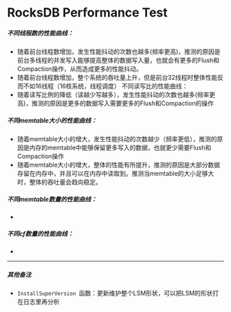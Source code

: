 # RocksDB Performance Test

##### 不同线程数的性能曲线：

- 随着前台线程数增加，发生性能抖动的次数也越多(频率更高)，推测的原因是前台多线程的并发写入能够提高整体的数据写入量，也就会有更多的Flush和Compaction操作，从而造成更多的性能抖动。
- 随着前台线程数增加，整个系统的吞吐量上升，但是前台32线程时整体性能反而不如16线程（16核系统，线程调度）
不同读写比的性能曲线：
- 随着读写比例的降低（读越少写越多），发生性能抖动的次数也越多(频率更高)，推测的原因是更多的数据写入需要更多的Flush和Compaction的操作

##### 不同memtable大小的性能曲线：

- 随着memtable大小的增大，发生性能抖动的次数越少（频率更低），推测的原因是内存的memtable中能够保留更多写入的数据，也就更少需要Flush和Compaction操作
- 随着memtable大小的增大，整体的性能有所提升，推测的原因是大部分数据存留在内存中，并且可以在内存中读取到。推测当memtable的大小足够大时，整体的吞吐量会趋向稳定。

##### 不同memtable数量的性能曲线：

- 

##### 不同cf数量的性能曲线：

- 





----

##### 其他备注

- `InstallSuperVersion `函数：更新维护整个LSM形状，可以把LSM的形状打在日志里再分析

